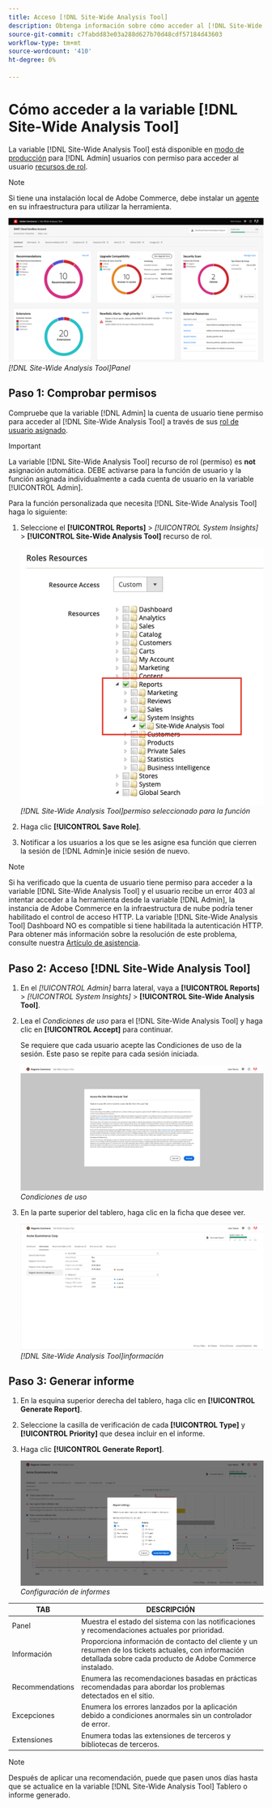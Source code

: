 ```yaml
---
title: Acceso [!DNL Site-Wide Analysis Tool]
description: Obtenga información sobre cómo acceder al [!DNL Site-Wide Analysis Tool]
source-git-commit: c7fabdd83e03a288d627b70d48cdf57184d43603
workflow-type: tm+mt
source-wordcount: '410'
ht-degree: 0%

---
```


# Cómo acceder a la variable [!DNL Site-Wide Analysis Tool]

La variable [!DNL Site-Wide Analysis Tool] está disponible en [modo de producción](https://docs.magento.com/user-guide/magento/installation-modes.html) para [!DNL Admin] usuarios con permiso para acceder al usuario [recursos de rol](https://docs.magento.com/user-guide/system/permissions-user-roles.html).

>[!NOTE]
>
>Si tiene una instalación local de Adobe Commerce, debe instalar un [agente](../site-wide-analysis-tool/installation.md) en su infraestructura para utilizar la herramienta.

![Tablero de análisis de todo el sitio](../../assets/tools/site-wide-analysis-tool-dashboard.png)
*[!DNL Site-Wide Analysis Tool]Panel*

## Paso 1: Comprobar permisos

Compruebe que la variable [!DNL Admin] la cuenta de usuario tiene permiso para acceder al [!DNL Site-Wide Analysis Tool] a través de sus [rol de usuario asignado](https://docs.magento.com/user-guide/system/permissions-user-roles.html).

>[!IMPORTANT]
>
>La variable [!DNL Site-Wide Analysis Tool] recurso de rol (permiso) es **not** asignación automática. DEBE activarse para la función de usuario y la función asignada individualmente a cada cuenta de usuario en la variable [!UICONTROL Admin].

Para la función personalizada que necesita [!DNL Site-Wide Analysis Tool] haga lo siguiente:

1. Seleccione el **[!UICONTROL Reports]** > *[!UICONTROL System Insights]* > **[!UICONTROL Site-Wide Analysis Tool]** recurso de rol.

   ![Tablero de análisis de todo el sitio](../../assets/tools/swat-role-access.png)
   *[!DNL Site-Wide Analysis Tool]permiso seleccionado para la función*

1. Haga clic **[!UICONTROL Save Role]**.

1. Notificar a los usuarios a los que se les asigne esa función que cierren la sesión de [!DNL Admin]e inicie sesión de nuevo.

>[!NOTE]
>
>Si ha verificado que la cuenta de usuario tiene permiso para acceder a la variable [!DNL Site-Wide Analysis Tool] y el usuario recibe un error 403 al intentar acceder a la herramienta desde la variable [!DNL Admin], la instancia de Adobe Commerce en la infraestructura de nube podría tener habilitado el control de acceso HTTP. La variable [!DNL Site-Wide Analysis Tool] Dashboard NO es compatible si tiene habilitada la autenticación HTTP. Para obtener más información sobre la resolución de este problema, consulte nuestra [Artículo de asistencia](https://support.magento.com/hc/en-us/articles/360057400172-403-errors-when-accessing-Site-Wide-Analysis-Tool-on-Magento?_ga=2.168901729.117144580.1649172612-1623400270.1640858671).

## Paso 2: Acceso [!DNL Site-Wide Analysis Tool]

1. En el *[!UICONTROL Admin]* barra lateral, vaya a **[!UICONTROL Reports]** > *[!UICONTROL System Insights]* > **[!UICONTROL Site-Wide Analysis Tool]**.

1. Lea el *Condiciones de uso* para el [!DNL Site-Wide Analysis Tool] y haga clic en **[!UICONTROL Accept]** para continuar.

   Se requiere que cada usuario acepte las Condiciones de uso de la sesión. Este paso se repite para cada sesión iniciada.

   ![Tablero de análisis de todo el sitio](../../assets/tools/swat-tos.png)
   *Condiciones de uso*

1. En la parte superior del tablero, haga clic en la ficha que desee ver.

   ![Tablero de análisis de todo el sitio](../../assets/tools/swat-information-tab.png)
   *[!DNL Site-Wide Analysis Tool]información*

## Paso 3: Generar informe

1. En la esquina superior derecha del tablero, haga clic en **[!UICONTROL Generate Report]**.

1. Seleccione la casilla de verificación de cada **[!UICONTROL Type]** y **[!UICONTROL Priority]** que desea incluir en el informe.

1. Haga clic **[!UICONTROL Generate Report]**.

   ![Tablero de análisis de todo el sitio](../../assets/tools/swat-report-settings.png)
   *Configuración de informes*

| TAB | DESCRIPCIÓN |
| --- | --- |
| Panel | Muestra el estado del sistema con las notificaciones y recomendaciones actuales por prioridad. |
| Información | Proporciona información de contacto del cliente y un resumen de los tickets actuales, con información detallada sobre cada producto de Adobe Commerce instalado. |
| Recommendations | Enumera las recomendaciones basadas en prácticas recomendadas para abordar los problemas detectados en el sitio. |
| Excepciones | Enumera los errores lanzados por la aplicación debido a condiciones anormales sin un controlador de error. |
| Extensiones | Enumera todas las extensiones de terceros y bibliotecas de terceros. |

>[!NOTE]
>
>Después de aplicar una recomendación, puede que pasen unos días hasta que se actualice en la variable [!DNL Site-Wide Analysis Tool] Tablero o informe generado.
